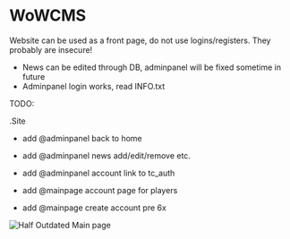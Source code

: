 # WoWCMS

Website can be used as a front page, do not use logins/registers. They probably are insecure!

+ News can be edited through DB, adminpanel will be fixed sometime in future
+ Adminpanel login works, read INFO.txt


TODO:

.Site
- add @adminpanel back to home
- add @adminpanel news add/edit/remove etc.
- add @adminpanel account link to tc_auth

- add @mainpage account page for players
- add @mainpage create account pre 6x


![Half Outdated Main page](http://i.imgur.com/1aBUYnr.jpgg)

